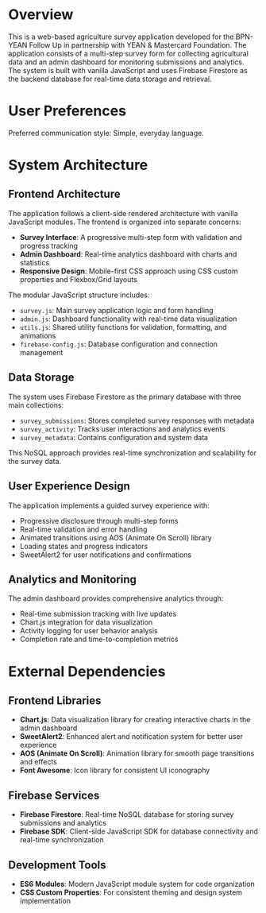 # Overview

This is a web-based agriculture survey application developed for the BPN-YEAN Follow Up in partnership with YEAN & Mastercard Foundation. The application consists of a multi-step survey form for collecting agricultural data and an admin dashboard for monitoring submissions and analytics. The system is built with vanilla JavaScript and uses Firebase Firestore as the backend database for real-time data storage and retrieval.

# User Preferences

Preferred communication style: Simple, everyday language.

# System Architecture

## Frontend Architecture
The application follows a client-side rendered architecture with vanilla JavaScript modules. The frontend is organized into separate concerns:

- **Survey Interface**: A progressive multi-step form with validation and progress tracking
- **Admin Dashboard**: Real-time analytics dashboard with charts and statistics
- **Responsive Design**: Mobile-first CSS approach using CSS custom properties and Flexbox/Grid layouts

The modular JavaScript structure includes:
- `survey.js`: Main survey application logic and form handling
- `admin.js`: Dashboard functionality with real-time data visualization
- `utils.js`: Shared utility functions for validation, formatting, and animations
- `firebase-config.js`: Database configuration and connection management

## Data Storage
The system uses Firebase Firestore as the primary database with three main collections:
- `survey_submissions`: Stores completed survey responses with metadata
- `survey_activity`: Tracks user interactions and analytics events
- `survey_metadata`: Contains configuration and system data

This NoSQL approach provides real-time synchronization and scalability for the survey data.

## User Experience Design
The application implements a guided survey experience with:
- Progressive disclosure through multi-step forms
- Real-time validation and error handling
- Animated transitions using AOS (Animate On Scroll) library
- Loading states and progress indicators
- SweetAlert2 for user notifications and confirmations

## Analytics and Monitoring
The admin dashboard provides comprehensive analytics through:
- Real-time submission tracking with live updates
- Chart.js integration for data visualization
- Activity logging for user behavior analysis
- Completion rate and time-to-completion metrics

# External Dependencies

## Frontend Libraries
- **Chart.js**: Data visualization library for creating interactive charts in the admin dashboard
- **SweetAlert2**: Enhanced alert and notification system for better user experience
- **AOS (Animate On Scroll)**: Animation library for smooth page transitions and effects
- **Font Awesome**: Icon library for consistent UI iconography

## Firebase Services
- **Firebase Firestore**: Real-time NoSQL database for storing survey submissions and analytics
- **Firebase SDK**: Client-side JavaScript SDK for database connectivity and real-time synchronization

## Development Tools
- **ES6 Modules**: Modern JavaScript module system for code organization
- **CSS Custom Properties**: For consistent theming and design system implementation